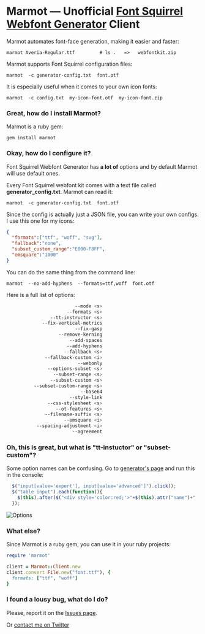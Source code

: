 # Marmot — Unofficial [Font Squirrel Webfont Generator](http://www.fontsquirrel.com/tools/webfont-generator/) Client 

Marmot automates font-face generation, making it easier and faster:

    marmot Averia-Regular.ttf         # ls .   =>   webfontkit.zip

Marmot supports Font Squirrel configuration files:

    marmot  -c generator-config.txt  font.otf

It is especially useful when it comes to your own icon fonts:

    marmot  -c config.txt  my-icon-font.otf  my-icon-font.zip

### Great, how do I install Marmot?

Marmot is a ruby gem:

    gem install marmot

### Okay, how do I configure it?

Font Squirrel Webfont Generator has **a lot of** options and by default Marmot will use default ones.

Every Font Squirrel webfont kit comes with a text file called **generator_config.txt**. Marmot can read it:

    marmot  -c generator-config.txt  font.otf

Since the config is actually just a JSON file, you can write your own configs. I use this one for my icons:
```json
{
  "formats":["ttf", "woff", "svg"],
  "fallback":"none",
  "subset_custom_range":"E000-F8FF",
  "emsquare":"1000"
}
```

You can do the same thing from the command line:

    marmot  --no-add-hyphens  --formats=ttf,woff  font.otf

Here is a full list of options:

```bash
                         --mode <s>
                      --formats <s> 
                --tt-instructor <s> 
             --fix-vertical-metrics
                         --fix-gasp
                   --remove-kerning
                       --add-spaces
                      --add-hyphens
                     --fallback <s>
              --fallback-custom <i>
                          --webonly
               --options-subset <s>
                 --subset-range <s>
                --subset-custom <s>
          --subset-custom-range <s>
                           --base64
                       --style-link
               --css-stylesheet <s>
                  --ot-features <s>
              --filename-suffix <s>
                     --emsquare <i>
           --spacing-adjustment <i>
                        --agreement
```

### Oh, this is great, but what is "tt-instuctor" or "subset-custom"?

Some option names can be confusing. Go to [generator's page](http://www.fontsquirrel.com/tools/webfont-generator) and run this in the console:

```js
  $("input[value='expert'], input[value='advanced']").click();
  $("table input").each(function(){
    $(this).after($("<div style='color:red;'>"+$(this).attr("name")+" : "+$(this).attr("value")+"</div>"));
  });
```
![Options](https://raw.github.com/petethepig/marmot/master/doc/js-snippet.png)

### What else?
Since Marmot is a ruby gem, you can use it in your ruby projects:
```ruby
require 'marmot'

client = Marmot::Client.new
client.convert File.new("font.ttf"), { 
  formats: ["ttf", "woff"] 
}
```

### I found a lousy bug, what do I do?

Please, report it on the [Issues page](https://github.com/petethepig/marmot/issues).

Or [contact me on Twitter](https://twitter.com/dmi3f)
